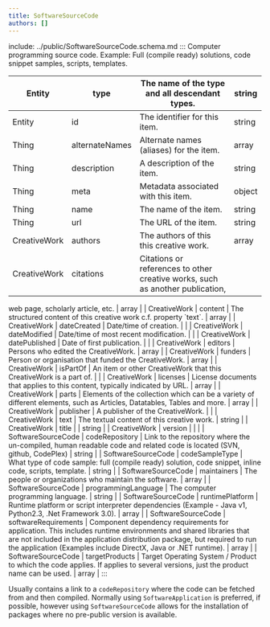```yaml
---
title: SoftwareSourceCode
authors: []
---
```


include: ../public/SoftwareSourceCode.schema.md
:::
Computer programming source code. Example: Full (compile ready) solutions, code snippet samples, scripts, templates.

| Entity       | type           | The name of the type and all descendant types.                                | string |
| ------------ | -------------- | ----------------------------------------------------------------------------- | ------ |
| Entity       | id             | The identifier for this item.                                                 | string |
| Thing        | alternateNames | Alternate names (aliases) for the item.                                       | array  |
| Thing        | description    | A description of the item.                                                    | string |
| Thing        | meta           | Metadata associated with this item.                                           | object |
| Thing        | name           | The name of the item.                                                         | string |
| Thing        | url            | The URL of the item.                                                          | string |
| CreativeWork | authors        | The authors of this this creative work.                                       | array  |
| CreativeWork | citations      | Citations or references to other creative works, such as another publication, |        |

web page, scholarly article, etc. | array | | CreativeWork | content | The structured content of this creative work c.f. property \`text\`. | array | | CreativeWork | dateCreated | Date/time of creation. | | | CreativeWork | dateModified | Date/time of most recent modification. | | | CreativeWork | datePublished | Date of first publication. | | | CreativeWork | editors | Persons who edited the CreativeWork. | array | | CreativeWork | funders | Person or organisation that funded the CreativeWork. | array | | CreativeWork | isPartOf | An item or other CreativeWork that this CreativeWork is a part of. | | | CreativeWork | licenses | License documents that applies to this content, typically indicated by URL. | array | | CreativeWork | parts | Elements of the collection which can be a variety of different elements, such as Articles, Datatables, Tables and more. | array | | CreativeWork | publisher | A publisher of the CreativeWork. | | | CreativeWork | text | The textual content of this creative work. | string | | CreativeWork | title | | string | | CreativeWork | version | | | | SoftwareSourceCode | codeRepository | Link to the repository where the un-compiled, human readable code and related code is located (SVN, github, CodePlex) | string | | SoftwareSourceCode | codeSampleType | What type of code sample: full (compile ready) solution, code snippet, inline code, scripts, template. | string | | SoftwareSourceCode | maintainers | The people or organizations who maintain the software. | array | | SoftwareSourceCode | programmingLanguage | The computer programming language. | string | | SoftwareSourceCode | runtimePlatform | Runtime platform or script interpreter dependencies (Example - Java v1, Python2.3, .Net Framework 3.0). | array | | SoftwareSourceCode | softwareRequirements | Component dependency requirements for application. This includes runtime environments and shared libraries that are not included in the application distribution package, but required to run the application (Examples include DirectX, Java or .NET runtime). | array | | SoftwareSourceCode | targetProducts | Target Operating System / Product to which the code applies. If applies to several versions, just the product name can be used. | array |
:::

Usually contains a link to a `codeRepository` where the code can be fetched from and then compiled. Normally using `SoftwareApplication` is preferred, if possible, however using `SoftwareSourceCode` allows for the installation of packages where no pre-public version is available.
